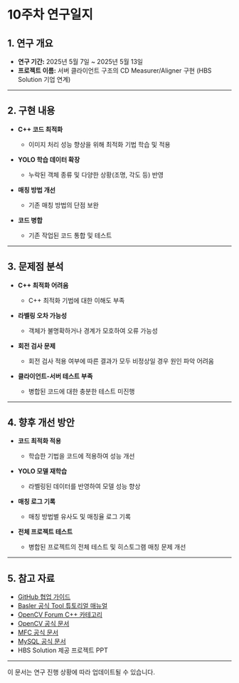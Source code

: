 # 10주차 연구일지

## 1. 연구 개요

- **연구 기간:** 2025년 5월 7일 ~ 2025년 5월 13일
- **프로젝트 이름:** 서버 클라이언트 구조의 CD Measurer/Aligner 구현 (HBS Solution 기업 연계)

---

## 2. 구현 내용
- **C++ 코드 최적화**
    - 이미지 처리 성능 향상을 위해 최적화 기법 학습 및 적용

- **YOLO 학습 데이터 확장**
    - 누락된 객체 종류 및 다양한 상황(조명, 각도 등) 반영

- **매칭 방법 개선**
    - 기존 매칭 방법의 단점 보완

- **코드 병합**
    - 기존 작업된 코드 통합 및 테스트

---

## **3. 문제점 분석**
- **C++ 최적화 어려움**  
  - C++ 최적화 기법에 대한 이해도 부족

- **라벨링 오차 가능성**  
  - 객체가 불명확하거나 경계가 모호하여 오류 가능성

- **회전 검사 문제**
  - 회전 검사 적용 여부에 따른 결과가 모두 비정상일 경우 원인 파악 어려움

- **클라이언트-서버 테스트 부족**
  - 병합된 코드에 대한 충분한 테스트 미진행

---

## **4. 향후 개선 방안**

- **코드 최적화 적용**  
  - 학습한 기법을 코드에 적용하여 성능 개선

- **YOLO 모델 재학습**  
  - 라벨링된 데이터를 반영하여 모델 성능 향상

- **매칭 로그 기록**  
  - 매칭 방법별 유사도 및 매칭율 로그 기록

- **전체 프로젝트 테스트**  
  - 병합된 프로젝트의 전체 테스트 및 히스토그램 매칭 문제 개선

---

## 5. 참고 자료

- [GitHub 협업 가이드](https://docs.github.com/en/github)
- [Basler 공식 Tool 튜토리얼 매뉴얼](https://www.baslerweb.com/ko-kr/learning/tutorials/)
- [OpenCV Forum C++ 카테고리](https://forum.opencv.org/c/c/9)
- [OpenCV 공식 문서](https://docs.opencv.org/)
- [MFC 공식 문서](https://learn.microsoft.com/ko-kr/cpp/mfc/mfc-concepts?view=msvc-170)
- [MySQL 공식 문서](https://dev.mysql.com/doc/)
- HBS Solution 제공 프로젝트 PPT

---

이 문서는 연구 진행 상황에 따라 업데이트될 수 있습니다.

